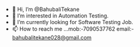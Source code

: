 - 👋 Hi, I’m @BahubaliTekane
- 👀 I’m interested in Automation Testing.
- 🌱 I’m currently looking for Software Testing Job.
- 📫 How to reach me ...mob:-7090537762 email:- bahubalitekane028@gmail.com

<!---
BahubaliTekane/BahubaliTekane is a ✨ special ✨ repository because its `README.md` (this file) appears on your GitHub profile.
You can click the Preview link to take a look at your changes.
--->
